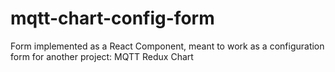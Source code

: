 # mqtt-chart-config-form
Form implemented as a React Component, meant to work as a configuration form for another project: MQTT Redux Chart
